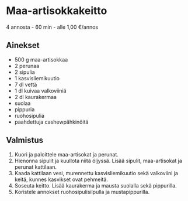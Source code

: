 # Maa-artisokkakeitto
4 annosta - 60 min - alle 1,00 €/annos

<!--
![Ruokakuva](/.pic/placeholder.png)
-->

## Ainekset
- 500 g maa-artisokkaa
- 2 perunaa
- 2 sipulia
- 1 kasvisliemikuutio
- 7 dl vettä
- 1 dl kuivaa valkoviiniä
- 2 dl kaurakermaa
- suolaa
- pippuria
- ruohosipulia
- paahdettuja cashewpähkinöitä

## Valmistus
1. Kuori ja paloittele maa-artisokat ja perunat.
2. Hienonna sipulit ja kuullota niitä öljyssä. Lisää sipulit, maa-artisokat ja perunat kattilaan.
3. Kaada kattilaan vesi, murennettu kasvisliemikuutio sekä valkoviini ja keitä, kunnes kasvikset ovat pehmeitä.
4. Soseuta keitto. Lisää kaurakerma ja mausta suolalla sekä pippurilla.
5. Koristele annokset ruohosipulisilpulla ja mustapippurilla.
